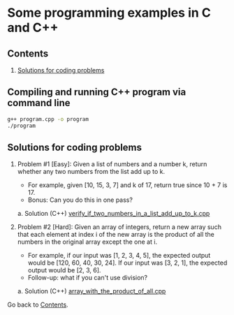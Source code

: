 Some programming examples in C and C++
===========================

## Contents

1. [Solutions for coding problems](#solutions-for-coding-problems)

## Compiling and running C++ program via command line
```sh
g++ program.cpp -o program
./program
```

## Solutions for coding problems

1. Problem #1 [Easy]: Given a list of numbers and a number k, return whether any two numbers from the list add up to k. 
	* For example, given [10, 15, 3, 7] and k of 17, return true since 10 + 7 is 17. 
	* Bonus: Can you do this in one pass?

	a. Solution (C++) [verify_if_two_numbers_in_a_list_add_up_to_k.cpp](https://github.com/ramonfigueiredopessoa/c_and_cplusplus_programming/blob/master/solutions_for_coding_problems/verify_if_two_numbers_in_a_list_add_up_to_k.cpp)

2. Problem #2 [Hard]: Given an array of integers, return a new array such that each element at index i of the new array is the product of all the numbers in the original array except the one at i.

	* For example, if our input was [1, 2, 3, 4, 5], the expected output would be [120, 60, 40, 30, 24]. If our input was [3, 2, 1], the expected output would be [2, 3, 6].
	* Follow-up: what if you can't use division?

	a. Solution (C++) [array_with_the_product_of_all.cpp](https://github.com/ramonfigueiredopessoa/c_and_cplusplus_programming/blob/master/solutions_for_coding_problems/array_with_the_product_of_all.cpp)

Go back to [Contents](#contents).